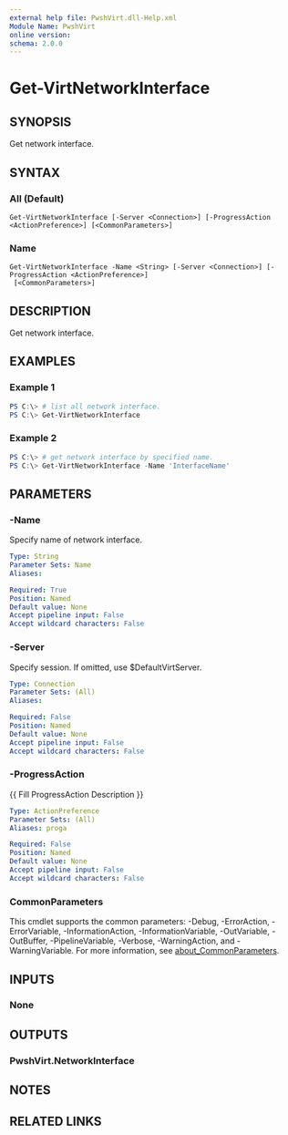 ```yaml
---
external help file: PwshVirt.dll-Help.xml
Module Name: PwshVirt
online version:
schema: 2.0.0
---
```


# Get-VirtNetworkInterface

## SYNOPSIS
Get network interface.

## SYNTAX

### All (Default)
```
Get-VirtNetworkInterface [-Server <Connection>] [-ProgressAction <ActionPreference>] [<CommonParameters>]
```

### Name
```
Get-VirtNetworkInterface -Name <String> [-Server <Connection>] [-ProgressAction <ActionPreference>]
 [<CommonParameters>]
```

## DESCRIPTION
Get network interface.

## EXAMPLES

### Example 1
```powershell
PS C:\> # list all network interface.
PS C:\> Get-VirtNetworkInterface
```

### Example 2
```powershell
PS C:\> # get network interface by specified name.
PS C:\> Get-VirtNetworkInterface -Name 'InterfaceName'
```

## PARAMETERS

### -Name
Specify name of network interface.

```yaml
Type: String
Parameter Sets: Name
Aliases:

Required: True
Position: Named
Default value: None
Accept pipeline input: False
Accept wildcard characters: False
```

### -Server
Specify session.
If omitted, use $DefaultVirtServer.

```yaml
Type: Connection
Parameter Sets: (All)
Aliases:

Required: False
Position: Named
Default value: None
Accept pipeline input: False
Accept wildcard characters: False
```

### -ProgressAction
{{ Fill ProgressAction Description }}

```yaml
Type: ActionPreference
Parameter Sets: (All)
Aliases: proga

Required: False
Position: Named
Default value: None
Accept pipeline input: False
Accept wildcard characters: False
```

### CommonParameters
This cmdlet supports the common parameters: -Debug, -ErrorAction, -ErrorVariable, -InformationAction, -InformationVariable, -OutVariable, -OutBuffer, -PipelineVariable, -Verbose, -WarningAction, and -WarningVariable. For more information, see [about_CommonParameters](http://go.microsoft.com/fwlink/?LinkID=113216).

## INPUTS

### None

## OUTPUTS

### PwshVirt.NetworkInterface

## NOTES

## RELATED LINKS
